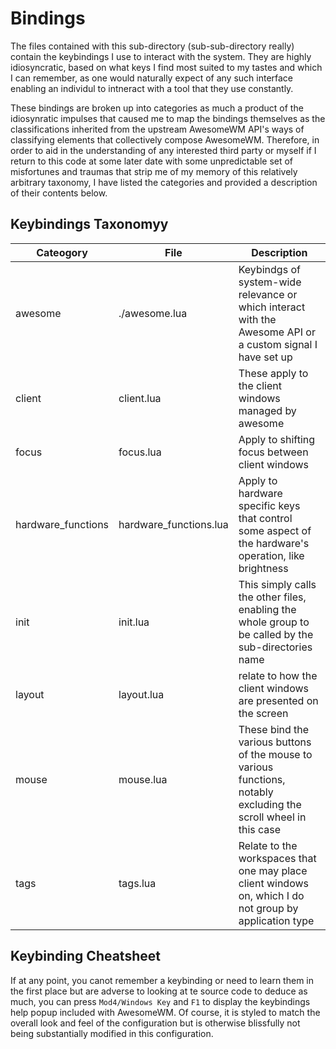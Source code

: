 # Bindings

The files contained with this sub-directory (sub-sub-directory really) contain the keybindings I use to interact with the system. They are highly idiosyncratic, based on what keys I find most suited to my tastes and which I can remember, as one would naturally expect of any such interface enabling an individul to intneract with a tool that they use constantly.

These bindings are broken up into categories as much a product of the idiosynratic impulses that caused me to map the bindings themselves as the classifications inherited from the upstream AwesomeWM API's ways of classifying elements that collectively compose AwesomeWM. Therefore, in order to aid in the understanding of any interested third party or myself if I return to this code at some later date with some unpredictable set of misfortunes and traumas that strip me of my memory of this relatively arbitrary taxonomy, I have listed the categories and provided a description of their contents below.


## Keybindings Taxonomyy


| Cateogory | File          | Description                                                                                                |
| --------- | ------------- |------------------------------------------------------------------------------------------------------------|
| awesome   | ./awesome.lua | Keybindgs of system-wide relevance or which interact with the Awesome API or a custom signal I have set up |
| client | client.lua | These apply to the client windows managed by awesome |
| focus | focus.lua | Apply to shifting focus between client windows |
| hardware_functions | hardware_functions.lua | Apply to hardware specific keys that control some aspect of the hardware's operation, like brightness |
| init | init.lua | This simply calls the other files, enabling the whole group to be called by the sub-directories name |
| layout | layout.lua | relate to how the client windows are presented on the screen |
| mouse | mouse.lua | These bind the various buttons of the mouse to various functions, notably excluding the scroll wheel in this case |
| tags | tags.lua | Relate to the workspaces that one may place client windows on, which I do not group by application type |


## Keybinding Cheatsheet

If at any point, you canot remember a keybinding or need to learn them in the first place but are adverse to looking at te source code to deduce as much, you can press `Mod4/Windows Key` and `F1`  to display the keybindings help popup included with AwesomeWM. Of course, it is styled to match the overall look and feel of the configuration but is otherwise blissfully not being substantially modified in this configuration.
